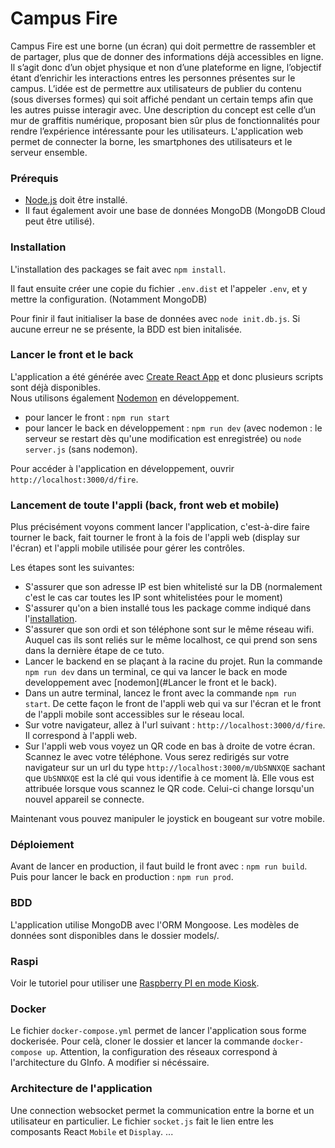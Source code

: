 # Campus Fire

Campus Fire est une borne (un écran) qui doit permettre de rassembler et de partager, plus que de donner des informations déjà accessibles en ligne. Il s’agit donc d’un objet physique et non d’une plateforme en ligne, l’objectif étant d’enrichir les interactions entres les personnes présentes sur le campus. L’idée est de permettre aux utilisateurs de publier du contenu (sous diverses formes) qui soit affiché pendant un certain temps afin que les autres puisse interagir avec. Une description du concept est celle d’un mur de graffitis numérique, proposant bien sûr plus de fonctionnalités pour rendre l’expérience intéressante pour les utilisateurs. L'application web permet de connecter la borne, les smartphones des utilisateurs et le serveur ensemble.


### Prérequis

 * [Node.js](https://nodejs.org/fr/) doit être installé.
 * Il faut également avoir une base de données MongoDB (MongoDB Cloud peut être utilisé).

### Installation

L'installation des packages se fait avec `npm install`.

Il faut ensuite créer une copie du fichier `.env.dist` et l'appeler `.env`, et y mettre la configuration. (Notamment MongoDB)

Pour finir il faut initialiser la base de données avec `node init.db.js`. Si aucune erreur ne se présente, la BDD est bien initalisée.

### Lancer le front et le back

L'application a été générée avec [Create React App](https://github.com/facebook/create-react-app) et donc plusieurs scripts sont déjà disponibles.\
Nous utilisons également [Nodemon](https://nodemon.io/) en développement.

* pour lancer le front : `npm run start`
* pour lancer le back en développement : `npm run dev` (avec nodemon : le serveur se restart dès qu'une modification est enregistrée) ou `node server.js` (sans nodemon).

Pour accéder à l'application en développement, ouvrir `http://localhost:3000/d/fire`.

### Lancement de toute l'appli (back, front web et mobile)

Plus précisément voyons comment lancer l'application, c'est-à-dire faire tourner le back, fait tourner le front à la fois de l'appli web (display sur l'écran) et l'appli mobile utilisée pour gérer les contrôles.

Les étapes sont les suivantes:
- S'assurer que son adresse IP est bien whitelisté sur la DB (normalement c'est le cas car toutes les IP sont whitelistées pour le moment)
- S'assurer qu'on a bien installé tous les package comme indiqué dans l'[installation](#Installation).
- S'assurer que son ordi et son téléphone sont sur le même réseau wifi. Auquel cas ils sont reliés sur le même localhost, ce qui prend son sens dans la dernière étape de ce tuto.
- Lancer le backend en se plaçant à la racine du projet. Run la commande `npm run dev` dans un terminal, ce qui va lancer le back en mode developpement avec [nodemon](#Lancer le front et le back).
- Dans un autre terminal, lancez le front avec la commande `npm run start`. De cette façon le front de l'appli web qui va sur l'écran et le front de l'appli mobile sont accessibles sur le réseau local.
- Sur votre navigateur, allez à l'url suivant : `http://localhost:3000/d/fire`. Il correspond à l'appli web.
- Sur l'appli web vous voyez un QR code en bas à droite de votre écran. Scannez le avec votre téléphone. Vous serez redirigés sur votre navigateur sur un url du type `http://localhost:3000/m/UbSNNXQE` sachant que `UbSNNXQE` est la clé qui vous identifie à ce moment là. Elle vous est attribuée lorsque vous scannez le QR code. Celui-ci change lorsqu'un nouvel appareil se connecte.

Maintenant vous pouvez manipuler le joystick en bougeant sur votre mobile.

### Déploiement

Avant de lancer en production, il faut build le front avec : `npm run build`.\
Puis pour lancer le back en production : `npm run prod`.

### BDD

L'application utilise MongoDB avec l'ORM Mongoose. Les modèles de données sont disponibles dans le dossier models/.

### Raspi
Voir le tutoriel pour utiliser une [Raspberry PI en mode Kiosk](http://blog.philippegarry.com/2018/08/19/faire-de-son-pi-une-borne-raspberry-pi-kiosk-mode-stretch-version/). 

### Docker
Le fichier `docker-compose.yml` permet de lancer l'application sous forme dockerisée. 
Pour celà, cloner le dossier et lancer la commande `docker-compose up`. Attention, la configuration des réseaux correspond à l'architecture du GInfo. A modifier si nécéssaire. 

### Architecture de l'application
Une connection websocket permet la communication entre la borne et un utilisateur en particulier. Le fichier `socket.js` fait le lien entre les composants React `Mobile` et `Display`.
...
